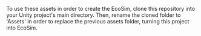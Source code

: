 To use these assets in order to create the EcoSim, clone this repository into your Unity project's main directory. Then, rename the cloned folder to 'Assets' in order to replace the previous assets folder, turning this project into EcoSim.
